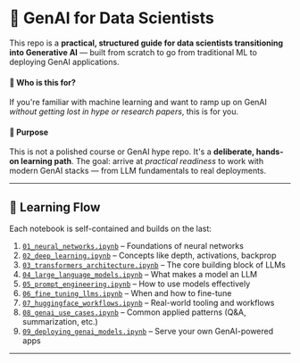 # 🧠 GenAI for Data Scientists

This repo is a **practical, structured guide for data scientists transitioning into Generative AI** — built from scratch to go from traditional ML to deploying GenAI applications.

#### 🎯 Who is this for?
If you're familiar with machine learning and want to ramp up on GenAI *without getting lost in hype or research papers*, this is for you.

#### 🧪 Purpose
This is not a polished course or GenAI hype repo. It's a **deliberate, hands-on learning path**. The goal: arrive at *practical readiness* to work with modern GenAI stacks — from LLM fundamentals to real deployments.

---

## 🧱 Learning Flow

Each notebook is self-contained and builds on the last:

1. [`01_neural_networks.ipynb`](./98_html_exports/01_neural_networks.html) – Foundations of neural networks  
2. [`02_deep_learning.ipynb`](./98_html_exports/02_deep_learning.html) – Concepts like depth, activations, backprop  
3. [`03_transformers_architecture.ipynb`](./98_html_exports/03_transformers_architecture.html) – The core building block of LLMs  
4. [`04_large_language_models.ipynb`](./98_html_exports/04_large_language_models.html) – What makes a model an LLM  
5. [`05_prompt_engineering.ipynb`](./98_html_exports/05_prompt_engineering.html) – How to use models effectively  
6. [`06_fine_tuning_llms.ipynb`](./98_html_exports/06_fine_tuning_llms.html) – When and how to fine-tune  
7. [`07_huggingface_workflows.ipynb`](./98_html_exports/07_huggingface_workflows.html) – Real-world tooling and workflows  
8. [`08_genai_use_cases.ipynb`](./98_html_exports/08_genai_use_cases.html) – Common applied patterns (Q&A, summarization, etc.)  
9. [`09_deploying_genai_models.ipynb`](./98_html_exports/09_deploying_genai_models.html) – Serve your own GenAI-powered apps
---
